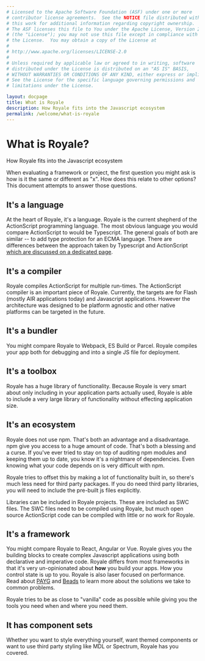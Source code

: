 ```yaml
---
# Licensed to the Apache Software Foundation (ASF) under one or more
# contributor license agreements.  See the NOTICE file distributed with
# this work for additional information regarding copyright ownership.
# The ASF licenses this file to You under the Apache License, Version 2.0
# (the "License"); you may not use this file except in compliance with
# the License.  You may obtain a copy of the License at
# 
# http://www.apache.org/licenses/LICENSE-2.0
# 
# Unless required by applicable law or agreed to in writing, software
# distributed under the License is distributed on an "AS IS" BASIS,
# WITHOUT WARRANTIES OR CONDITIONS OF ANY KIND, either express or implied.
# See the License for the specific language governing permissions and
# limitations under the License.

layout: docpage
title: What is Royale
description: How Royale fits into the Javascript ecosystem
permalink: /welcome/what-is-royale
---
```

# What is Royale?

How Royale fits into the Javascript ecosystem

When evaluating a framework or project, the first question you might ask is how is it the same or different as "x". How does this relate to other options? This document attempts to answer those questions.

## It's a language
At the heart of Royale, it's a language. Royale is the current shepherd of the ActionScript programming language. The most obvious language you would compare ActionScript to would be Typescript. The general goals of both are similar -- to add type protection for an ECMA language. There are differences between the approach taken by Typescript and ActionScript [which are discussed on a dedicated page](features/as3/actionscript-vs-typescript).

## It's a compiler
Royale compiles ActionScript for multiple run-times. The ActionScript compiler is an important piece of Royale. Currently, the targets are for Flash (mostly AIR applications today) and Javascript applications. However the architecture was designed to be platform agnostic and other native platforms can be targeted in the future.

## It's a bundler
You might compare Royale to Webpack, ES Build or Parcel. Royale compiles your app both for debugging and into a single JS file for deployment.

## It's a toolbox
Royale has a huge library of functionality. Because Royale is very smart about only including in your application parts actually used, Royale is able to include a very large library of functionality without effecting application size.

## It's an ecosystem
Royale does not use npm. That's both an advantage and a disadvantage. npm give you access to a huge amount of code. That's both a blessing and a curse. If you've ever tried to stay on top of auditing npm modules and keeping them up to date, you know it's a nightmare of dependencies. Even knowing what your code depends on is very difficult with npm.

Royale tries to offset this by making a lot of functionality built in, so there's much less need for third party packages. If you do need third party libraries, you will need to include the pre-built js files explicitly.

Libraries can be included in Royale projects. These are included as SWC files. The SWC files need to be compiled using Royale, but much open source ActionScript code can be compiled with little or no work for Royale.

## It's a framework
You might compare Royale to React, Angular or Vue. Royale gives you the building blocks to create complex Javascript applications using both declarative and imperative code. Royale differs from most frameworks in that it's very un-opinionated about **how** you build your apps. How you control state is up to you. Royale is also laser focused on performance. Read about [PAYG](features/payg) and [Beads](features/strands-and-beads) to learn more about the solutions we take to common problems.

Royale tries to be as close to "vanilla" code as possible while giving you the tools you need when and where you need them.

## It has component sets
Whether you want to style everything yourself, want themed components or want to use third party styling like MDL or Spectrum, Royale has you covered.